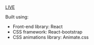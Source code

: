 [LIVE](https://react-portfolio-eight-sigma-33.vercel.app/)


Built using:

- Front-end library: React
- CSS framework: React-bootstrap
- CSS animations library: Animate.css

